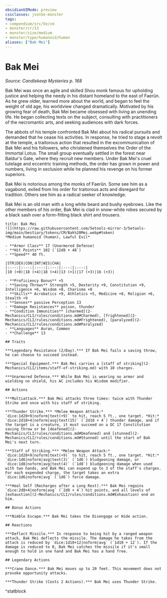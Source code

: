 ```yaml
---
obsidianUIMode: preview
cssclasses: json5e-monster
tags:
- compendium/src/5e/cm
- monster/cr/13
- monster/size/medium
- monster/type/humanoid/human
aliases: ["Bak Mei"]
---
```

# Bak Mei
*Source: Candlekeep Mysteries p. 168*  

Bak Mei was once an agile and skilled Shou monk famous for upholding justice and helping the needy in his distant homeland to the east of Faerûn. As he grew older, learned more about the world, and began to feel the weight of old age, his worldview changed dramatically. Motivated by his growing fear of death, Bak Mei became obsessed with living an unending life. He began collecting texts on the subject, consulting with practitioners of the necromantic arts, and seeking audiences with dark forces.

The abbots of his temple confronted Bak Mei about his radical pursuits and demanded that he cease his activities. In response, he tried to stage a revolt at the temple, a traitorous action that resulted in the excommunication of Bak Mei and his followers, who christened themselves the Order of the Immortal Lotus. The small group eventually settled in the forest near Baldur's Gate, where they recruit new members. Under Bak Mei's cruel tutelage and eccentric training methods, the order has grown in power and numbers, living in seclusion while he planned his revenge on his former superiors.

Bak Mei is notorious among the monks of Faerûn. Some see him as a vagabond, exiled from his order for traitorous acts and disregard for tradition. Others see him as a radical seeker of knowledge.

Bak Mei is an old man with a long white beard and bushy eyebrows. Like the other members of his order, Bak Mei is clad in snow-white robes secured by a black sash over a form-fitting black shirt and trousers.

```ad-statblock
title: Bak Mei
![](https://raw.githubusercontent.com/5etools-mirror-3/5etools-img/main/bestiary/tokens/CM/Bak%20Mei.webp#token)
*Medium humanoid (human), Lawful Evil*

- **Armor Class** 17 (Unarmored Defense)
- **Hit Points** 102 (`12d8 + 48`)
- **Speed** 40 ft.

|STR|DEX|CON|INT|WIS|CHA|
|:---:|:---:|:---:|:---:|:---:|:---:|
|10 (+0)|18 (+4)|18 (+4)|13 (+1)|17 (+3)|16 (+3)|

- **Proficiency Bonus** +5
- **Saving Throws** Strength +5, Dexterity +9, Constitution +9, Intelligence +6, Wisdom +8, Charisma +8
- **Skills** Acrobatics +9, Athletics +5, Medicine +8, Religion +6, Stealth +9
- **Senses** passive Perception 13
- **Damage Resistances** poison, thunder
- **Condition Immunities** [charmed](2-Mechanics/CLI/rules/conditions.md#Charmed), [frightened](2-Mechanics/CLI/rules/conditions.md#Frightened), [paralyzed](2-Mechanics/CLI/rules/conditions.md#Paralyzed)
- **Languages** Auran, Common
- **Challenge** 13

## Traits

***Legendary Resistance (2/Day).*** If Bak Mei fails a saving throw, he can choose to succeed instead.

***Special Equipment.*** Bak Mei carries a [staff of striking](2-Mechanics/CLI/items/staff-of-striking.md) with 10 charges.

***Unarmored Defense.*** While Bak Mei is wearing no armor and wielding no shield, his AC includes his Wisdom modifier.

## Actions

***Multiattack.*** Bak Mei attacks three times: twice with Thunder Strike and once with his staff of striking.

***Thunder Strike.*** *Melee Weapon Attack:* `dice:1d20+9|noform|text(+9)` to hit, reach 5 ft., one target. *Hit:* `dice:2d10+4|noform|avg|text(15)` (`2d10 + 4`) thunder damage, and if the target is a creature, it must succeed on a DC 17 Constitution saving throw or be [deafened](2-Mechanics/CLI/rules/conditions.md#Deafened) and [stunned](2-Mechanics/CLI/rules/conditions.md#Stunned) until the start of Bak Mei's next turn.

***Staff of Striking.*** *Melee Weapon Attack:* `dice:1d20+9|noform|text(+9)` to hit, reach 5 ft., one target. *Hit:* `dice:1d6|noform|avg|text(3)` (`1d6`) bludgeoning damage, or `dice:1d8|noform|avg|text(4)` (`1d8`) bludgeoning damage when used with two hands, and Bak Mei can expend up to 3 of the staff's charges. For each expended charge, the target takes an extra `dice:1d6|noform|avg` (`1d6`) force damage.

***Heal Self (Recharges after a Long Rest).*** Bak Mei regains `dice:2d8+4|noform|avg` (`2d8 + 4`) hit points, and all levels of [exhaustion](2-Mechanics/CLI/rules/conditions.md#Exhaustion) end on him.

## Bonus Actions

***Nimble Escape.*** Bak Mei takes the Disengage or Hide action.

## Reactions

***Deflect Missile.*** In response to being hit by a ranged weapon attack, Bak Mei deflects the missile. The damage he takes from the attack is reduced by `dice:1d10+12|noform|avg` (`1d10 + 12`). If the damage is reduced to 0, Bak Mei catches the missile if it's small enough to hold in one hand and Bak Mei has a hand free.

## Legendary Actions

***Crane Dance.*** Bak Mei moves up to 20 feet. This movement does not provoke opportunity attacks.

***Thunder Strike (Costs 2 Actions).*** Bak Mei uses Thunder Strike.
```
^statblock